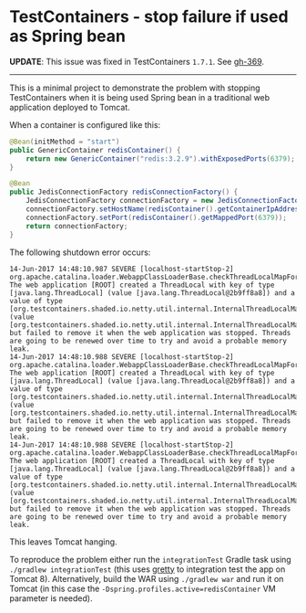 # TestContainers - stop failure if used as Spring bean

**UPDATE**:
This issue was fixed in TestContainers `1.7.1`. See [gh-369](https://github.com/testcontainers/testcontainers-java/issues/369).

---

This is a minimal project to demonstrate the problem with stopping TestContainers when it is being used Spring bean in a traditional web application deployed to Tomcat.

When a container is configured like this:

```java
@Bean(initMethod = "start")
public GenericContainer redisContainer() {
	return new GenericContainer("redis:3.2.9").withExposedPorts(6379);
}

@Bean
public JedisConnectionFactory redisConnectionFactory() {
	JedisConnectionFactory connectionFactory = new JedisConnectionFactory();
	connectionFactory.setHostName(redisContainer().getContainerIpAddress());
	connectionFactory.setPort(redisContainer().getMappedPort(6379));
	return connectionFactory;
}
```

The following shutdown error occurs:

```log
14-Jun-2017 14:48:10.987 SEVERE [localhost-startStop-2] org.apache.catalina.loader.WebappClassLoaderBase.checkThreadLocalMapForLeaks The web application [ROOT] created a ThreadLocal with key of type [java.lang.ThreadLocal] (value [java.lang.ThreadLocal@2b9ff8a8]) and a value of type [org.testcontainers.shaded.io.netty.util.internal.InternalThreadLocalMap] (value [org.testcontainers.shaded.io.netty.util.internal.InternalThreadLocalMap@4581e709]) but failed to remove it when the web application was stopped. Threads are going to be renewed over time to try and avoid a probable memory leak.
14-Jun-2017 14:48:10.988 SEVERE [localhost-startStop-2] org.apache.catalina.loader.WebappClassLoaderBase.checkThreadLocalMapForLeaks The web application [ROOT] created a ThreadLocal with key of type [java.lang.ThreadLocal] (value [java.lang.ThreadLocal@2b9ff8a8]) and a value of type [org.testcontainers.shaded.io.netty.util.internal.InternalThreadLocalMap] (value [org.testcontainers.shaded.io.netty.util.internal.InternalThreadLocalMap@13da7c79]) but failed to remove it when the web application was stopped. Threads are going to be renewed over time to try and avoid a probable memory leak.
14-Jun-2017 14:48:10.988 SEVERE [localhost-startStop-2] org.apache.catalina.loader.WebappClassLoaderBase.checkThreadLocalMapForLeaks The web application [ROOT] created a ThreadLocal with key of type [java.lang.ThreadLocal] (value [java.lang.ThreadLocal@2b9ff8a8]) and a value of type [org.testcontainers.shaded.io.netty.util.internal.InternalThreadLocalMap] (value [org.testcontainers.shaded.io.netty.util.internal.InternalThreadLocalMap@34e88997]) but failed to remove it when the web application was stopped. Threads are going to be renewed over time to try and avoid a probable memory leak.
```

This leaves Tomcat hanging.

To reproduce the problem either run the `integrationTest` Gradle task using `./gradlew integrationTest` (this uses [gretty](https://akhikhl.github.io/gretty-doc/) to integration test the app on Tomcat 8). Alternatively, build the WAR using `./gradlew war` and run it on Tomcat (in this case the `-Dspring.profiles.active=redisContainer` VM parameter is needed).
